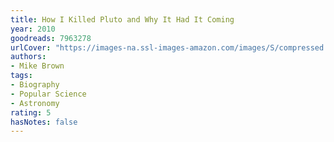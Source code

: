 ```yaml
---
title: How I Killed Pluto and Why It Had It Coming
year: 2010
goodreads: 7963278
urlCover: "https://images-na.ssl-images-amazon.com/images/S/compressed.photo.goodreads.com/books/1320532443i/7963278.jpg"
authors:
- Mike Brown
tags:
- Biography
- Popular Science
- Astronomy
rating: 5
hasNotes: false
---
```

